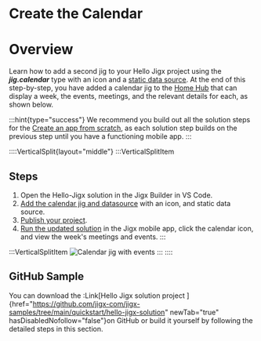 # Create the Calendar

# Overview

Learn how to add a second jig to your Hello Jigx project using the ***jig.calendar*** type with an icon and a [static data source](https://docs.jigx.com/examples/static). At the end of this step-by-step, you have added a calendar jig to the [Home Hub](<./../../Building Apps with Jigx/UI/Home Hub.md>) that can display a week, the events, meetings, and the relevant details for each, as shown below.

:::hint{type="success"}
We recommend you build out all the solution steps for the [Create an app from scratch](), as each solution step builds on the previous step until you have a functioning mobile app.
:::

::::VerticalSplit{layout="middle"}
:::VerticalSplitItem
## Steps

1. Open the Hello-Jigx solution in the
   Jigx Builder in VS Code.
2. [Add the calendar jig and datasource](<./Create the Calendar/Add the calendar jig and datasource.md>) with an icon, and static data source.
3. [Publish your project](<./Create Data - Form _ List/Publish your project.md>).
4. [Run the updated solution](<./Create the Calendar/Run the updated solution.md>) in the Jigx mobile app, click the calendar icon, and view the week's meetings and events.
:::

:::VerticalSplitItem
![Calendar jig with events](https://archbee-image-uploads.s3.amazonaws.com/x7vdIDH6-ScTprfmi2XXX/R9CqeoKT2Hkxo48LCWW0A_calendarlight.PNG "Calendar jig with events")
:::
::::

## GitHub Sample

You can download the :Link[Hello Jigx solution project ]{href="https://github.com/jigx-com/jigx-samples/tree/main/quickstart/hello-jigx-solution" newTab="true" hasDisabledNofollow="false"}on GitHub or build it yourself by following the detailed steps in this section.
